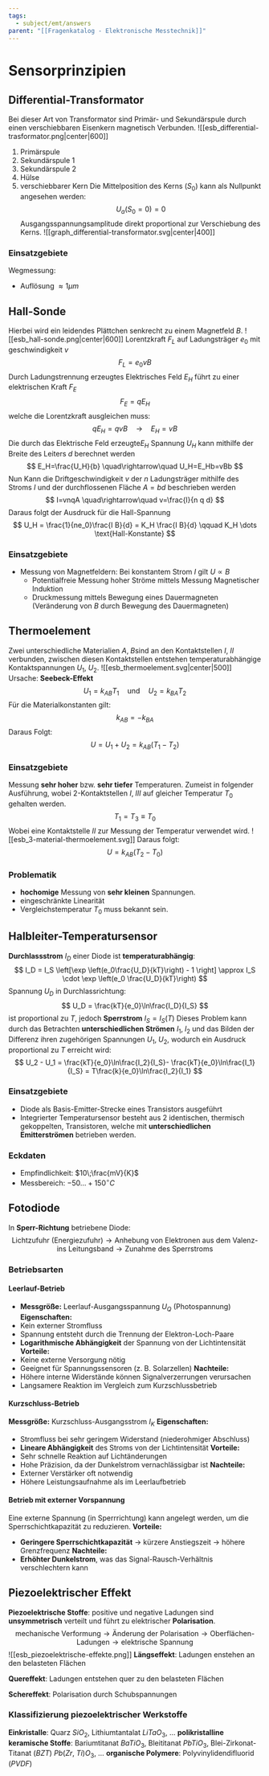 ```yaml
---
tags:
  - subject/emt/answers
parent: "[[Fragenkatalog - Elektronische Messtechnik]]"
---
```

# Sensorprinzipien

## Differential-Transformator

Bei dieser Art von Transformator sind Primär- und Sekundärspule durch einen verschiebbaren Eisenkern magnetisch Verbunden.
![[esb_differential-trasformator.png|center|600]]
1. Primärspule
2. Sekundärspule 1
3. Sekundärspule 2
4. Hülse
5. verschiebbarer Kern
Die Mittelposition des Kerns ($S_0$) kann als Nullpunkt angesehen werden:
$$
	U_a(S_0 = 0) = 0
$$
Ausgangsspannungsamplitude direkt proportional zur Verschiebung des Kerns.
![[graph_differential-transformator.svg|center|400]]
### Einsatzgebiete
Wegmessung: 
- Auflösung $\approx 1\mu m$
## Hall-Sonde
Hierbei wird ein leidendes Plättchen senkrecht zu einem Magnetfeld $B$. 
![[esb_hall-sonde.png|center|600]]
Lorentzkraft $F_L$ auf Ladungsträger $e_0$ mit geschwindigkeit $v$
$$
	F_L = e_0 v B
$$
 Durch Ladungstrennung erzeugtes Elektrisches Feld $E_H$ führt zu einer elektrischen Kraft $F_E$
$$
	F_E = qE_H
$$
welche die Lorentzkraft ausgleichen muss:
$$
	qE_H= qvB
	\quad \rightarrow \quad
	E_H=vB
$$
Die durch das Elektrische Feld erzeugte$E_H$ Spannung $U_H$ kann mithilfe der Breite des Leiters $d$ berechnet werden
$$
	E_H=\frac{U_H}{b}
	\quad\rightarrow\quad
	U_H=E_Hb=vBb
$$
Nun Kann die Driftgeschwindigkeit $v$ der $n$ Ladungsträger mithilfe des Stroms $I$  und der durchflossenen Fläche $A=bd$ beschrieben werden
$$
	I=vnqA
	\quad\rightarrow\quad
	v=\frac{I}{n q d}
$$
Daraus folgt der Ausdruck für die Hall-Spannung
$$
	U_H = \frac{1}{ne_0}\frac{I B}{d} = K_H \frac{I B}{d}
	\qquad K_H \dots \text{Hall-Konstante}
$$
### Einsatzgebiete
- Messung von Magnetfeldern:
	Bei konstantem Strom $I$ gilt $U\propto B$
	- Potentialfreie Messung hoher Ströme mittels Messung Magnetischer Induktion
	- Druckmessung mittels Bewegung eines Dauermagneten (Veränderung von $B$ durch Bewegung des Dauermagneten)
## Thermoelement
Zwei unterschiedliche Materialien $A,\;B$sind an den Kontaktstellen $I,\;II$ verbunden, zwischen diesen Kontaktstellen entstehen temperaturabhängige Kontaktspannungen $U_1,\;U_2$.
![[esb_thermoelement.svg|center|500]]
Ursache: **Seebeck-Effekt**
$$
	U_1 = k_{AB} T_1
	\quad \text{und} \quad
	U_2 = k_{BA} T_2
$$
Für die Materialkonstanten gilt:
$$
	k_{AB} = -k_{BA}
$$
Daraus Folgt:
$$
	U = U_1 + U_2 = k_{AB}(T_1 - T_2)
$$
### Einsatzgebiete
Messung **sehr hoher** bzw. **sehr tiefer** Temperaturen.
Zumeist in folgender Ausführung, wobei 2-Kontaktstellen $I,\;III$ auf gleicher Temperatur $T_0$ gehalten werden.
$$
	T_1=T_3\equiv T_0
$$
Wobei eine Kontaktstelle $II$ zur Messung der Temperatur verwendet wird.
![[esb_3-material-thermoelement.svg]]
Daraus folgt:
$$
	U = k_{AB}(T_2 - T_0)
$$
### Problematik
- **hochomige** Messung von **sehr kleinen** Spannungen.
- eingeschränkte Linearität
- Vergleichstemperatur $T_0$ muss bekannt sein.
## Halbleiter-Temperatursensor
**Durchlassstrom** $I_D$ einer Diode ist **temperaturabhängig**:
$$
	I_D = I_S \left[\exp \left(e_0\frac{U_D}{kT}\right) - 1 \right] \approx I_S \cdot \exp \left(e_0 \frac{U_D}{kT}\right)
$$
Spannung $U_D$ in Durchlassrichtung:
$$
	U_D = \frac{kT}{e_0}\ln\frac{I_D}{I_S}
$$
ist proportional zu $T$, jedoch **Sperrstrom** $I_S = I_S(T)$
Dieses Problem kann durch das Betrachten **unterschiedlichen Strömen** $I_1,\;I_2$ und das Bilden der Differenz ihren zugehörigen Spannungen $U_1,\;U_2$, wodurch ein Ausdruck proportional zu $T$ erreicht wird:
$$
	U_2 - U_1 = \frac{kT}{e_0}\ln\frac{I_2}{I_S}- \frac{kT}{e_0}\ln\frac{I_1}{I_S} = T\frac{k}{e_0}\ln\frac{I_2}{I_1}
$$
### Einsatzgebiete
- Diode als Basis-Emitter-Strecke eines Transistors ausgeführt
- Integrierter Temperatursensor besteht aus 2 identischen, thermisch gekoppelten, Transistoren, welche mit **unterschiedlichen Emitterströmen** betrieben werden.
### Eckdaten
- Empfindlichkeit: $10\;\frac{mV}{K}$
- Messbereich: $-50\dots+150^\circ C$
## Fotodiode
In **Sperr-Richtung** betriebene Diode:
$$
	\text{Lichtzufuhr (Energiezufuhr)} \rightarrow \text{Anhebung von Elektronen aus dem Valenz- ins Leitungsband} \rightarrow \text{Zunahme des Sperrstroms}
$$
### Betriebsarten
#### Leerlauf-Betrieb
- **Messgröße:** Leerlauf-Ausgangsspannung $U_Q$ (Photospannung)
**Eigenschaften:**
- Kein externer Stromfluss
- Spannung entsteht durch die Trennung der Elektron-Loch-Paare
- **Logarithmische Abhängigkeit** der Spannung von der Lichtintensität
**Vorteile:**
- Keine externe Versorgung nötig
- Geeignet für Spannungssensoren (z. B. Solarzellen)
**Nachteile:**
- Höhere interne Widerstände können Signalverzerrungen verursachen
- Langsamere Reaktion im Vergleich zum Kurzschlussbetrieb
#### Kurzschluss-Betrieb
**Messgröße:** Kurzschluss-Ausgangsstrom $I_K$
**Eigenschaften:**
- Stromfluss bei sehr geringem Widerstand (niederohmiger Abschluss)
- **Lineare Abhängigkeit** des Stroms von der Lichtintensität
**Vorteile:**
- Sehr schnelle Reaktion auf Lichtänderungen
- Hohe Präzision, da der Dunkelstrom vernachlässigbar ist
**Nachteile:**
- Externer Verstärker oft notwendig
- Höhere Leistungsaufnahme als im Leerlaufbetrieb
#### Betrieb mit externer Vorspannung
Eine externe Spannung (in Sperrrichtung) kann angelegt werden, um die Sperrschichtkapazität zu reduzieren.
**Vorteile:**
- **Geringere Sperrschichtkapazität** → kürzere Anstiegszeit → höhere Grenzfrequenz
**Nachteile:**
- **Erhöhter Dunkelstrom**, was das Signal-Rausch-Verhältnis verschlechtern kann
## Piezoelektrischer Effekt
**Piezoelektrische Stoffe**:
positive und negative Ladungen sind **unsymmetrisch** verteilt und führt zu elektrischer **Polarisation**.
$$
	\text{mechanische Verformung}\rightarrow\text{Änderung der Polarisation}\rightarrow\text{Oberflächen-Ladungen}\rightarrow\text{elektrische Spannung}
$$
![[esb_piezoelektrische-effekte.png]]
**Längseffekt**:
Ladungen enstehen an den belasteten Flächen

**Quereffekt**:
Ladungen entstehen quer zu den belasteten Flächen

**Schereffekt**:
Polarisation durch Schubspannungen
### Klassifizierung piezoelektrischer Werkstoffe
**Einkristalle**:
Quarz $SiO_2$, Lithiumtantalat $LiTaO_3$, $\dots$
**polikristalline keramische Stoffe**:
Bariumtitanat $BaTiO_3$, Bleititanat $PbTiO_3$, Blei-Zirkonat-Titanat ($BZT$) $Pb(Zr,\;Ti)O_3$, $\dots$
**organische Polymere**:
Polyvinylidendifluorid ($PVDF$)